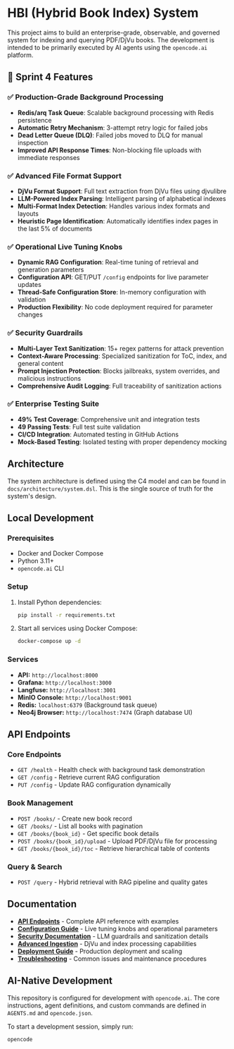# HBI (Hybrid Book Index) System

This project aims to build an enterprise-grade, observable, and governed system for indexing and querying PDF/DjVu books. The development is intended to be primarily executed by AI agents using the `opencode.ai` platform.

## 🚀 Sprint 4 Features

### ✅ Production-Grade Background Processing
- **Redis/arq Task Queue**: Scalable background processing with Redis persistence
- **Automatic Retry Mechanism**: 3-attempt retry logic for failed jobs
- **Dead Letter Queue (DLQ)**: Failed jobs moved to DLQ for manual inspection
- **Improved API Response Times**: Non-blocking file uploads with immediate responses

### ✅ Advanced File Format Support
- **DjVu Format Support**: Full text extraction from DjVu files using djvulibre
- **LLM-Powered Index Parsing**: Intelligent parsing of alphabetical indexes
- **Multi-Format Index Detection**: Handles various index formats and layouts
- **Heuristic Page Identification**: Automatically identifies index pages in the last 5% of documents

### ✅ Operational Live Tuning Knobs
- **Dynamic RAG Configuration**: Real-time tuning of retrieval and generation parameters
- **Configuration API**: GET/PUT `/config` endpoints for live parameter updates
- **Thread-Safe Configuration Store**: In-memory configuration with validation
- **Production Flexibility**: No code deployment required for parameter changes

### ✅ Security Guardrails
- **Multi-Layer Text Sanitization**: 15+ regex patterns for attack prevention
- **Context-Aware Processing**: Specialized sanitization for ToC, index, and general content
- **Prompt Injection Protection**: Blocks jailbreaks, system overrides, and malicious instructions
- **Comprehensive Audit Logging**: Full traceability of sanitization actions

### ✅ Enterprise Testing Suite
- **49% Test Coverage**: Comprehensive unit and integration tests
- **49 Passing Tests**: Full test suite validation
- **CI/CD Integration**: Automated testing in GitHub Actions
- **Mock-Based Testing**: Isolated testing with proper dependency mocking

## Architecture

The system architecture is defined using the C4 model and can be found in `docs/architecture/system.dsl`. This is the single source of truth for the system's design.

## Local Development

### Prerequisites
- Docker and Docker Compose
- Python 3.11+
- `opencode.ai` CLI

### Setup
1.  Install Python dependencies:
    ```bash
    pip install -r requirements.txt
    ```
2.  Start all services using Docker Compose:
    ```bash
    docker-compose up -d
    ```

### Services
- **API:** `http://localhost:8000`
- **Grafana:** `http://localhost:3000`
- **Langfuse:** `http://localhost:3001`
- **MinIO Console:** `http://localhost:9001`
- **Redis:** `localhost:6379` (Background task queue)
- **Neo4j Browser:** `http://localhost:7474` (Graph database UI)

## API Endpoints

### Core Endpoints
- `GET /health` - Health check with background task demonstration
- `GET /config` - Retrieve current RAG configuration
- `PUT /config` - Update RAG configuration dynamically

### Book Management
- `POST /books/` - Create new book record
- `GET /books/` - List all books with pagination
- `GET /books/{book_id}` - Get specific book details
- `POST /books/{book_id}/upload` - Upload PDF/DjVu file for processing
- `GET /books/{book_id}/toc` - Retrieve hierarchical table of contents

### Query & Search
- `POST /query` - Hybrid retrieval with RAG pipeline and quality gates

## Documentation

- **[API Endpoints](docs/api_endpoints.md)** - Complete API reference with examples
- **[Configuration Guide](docs/configuration.md)** - Live tuning knobs and operational parameters
- **[Security Documentation](docs/security.md)** - LLM guardrails and sanitization details
- **[Advanced Ingestion](docs/advanced_ingestion.md)** - DjVu and index processing capabilities
- **[Deployment Guide](docs/deployment.md)** - Production deployment and scaling
- **[Troubleshooting](docs/troubleshooting.md)** - Common issues and maintenance procedures

## AI-Native Development

This repository is configured for development with `opencode.ai`. The core instructions, agent definitions, and custom commands are defined in `AGENTS.md` and `opencode.json`.

To start a development session, simply run:
```bash
opencode